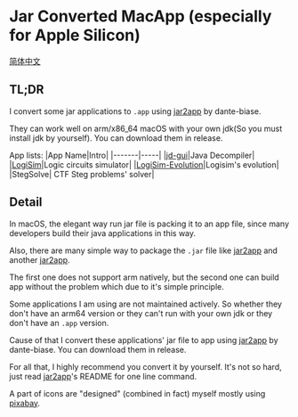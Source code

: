 # Jar Converted MacApp (especially for Apple Silicon)
[简体中文](https://github.com/MaxChang3/JarConvertedMacApp/blob/master/README_CN.md)
## TL;DR

I convert some jar applications to `.app` using [jar2app](https://github.com/dante-biase/jar2app) by dante-biase. 

They can work well on arm/x86_64 macOS with your own jdk(So you must install jdk by yourself). You can download them in release.

App lists:
|App Name|Intro|
|-------|-----|
|[jd-gui](https://github.com/java-decompiler/jd-gui)|Java Decompiler|
|[LogiSim](http://www.cburch.com/logisim/)|Logic circuits simulator|
|[LogiSim-Evolution](https://github.com/logisim-evolution/logisim-evolution)|Logisim's evolution|
|StegSolve| CTF Steg problems' solver|

## Detail
In macOS, the elegant way run jar file is packing it to an app file, since many developers build their java applications in this way.

Also, there are many simple way to package the `.jar` file like [jar2app](https://github.com/Jorl17/jar2app) and another [jar2app](https://github.com/dante-biase/jar2app).

The first one does not support arm natively, but the second one can build app without the problem which due to it's simple principle.

Some applications I am using are not maintained actively. So whether they don't have an arm64 version or they can't run with your own jdk or they don't have an `.app` version. 

Cause of that I convert these applications' jar file to app using [jar2app](https://github.com/dante-biase/jar2app) by dante-biase. You can download them in release.

For all that, I highly recommend you convert it by yourself. It's not so hard, just read [jar2app](https://github.com/dante-biase/jar2app)'s README for one line command.

A part of icons are "designed" (combined in fact) myself mostly using [pixabay](https://pixabay.com/).